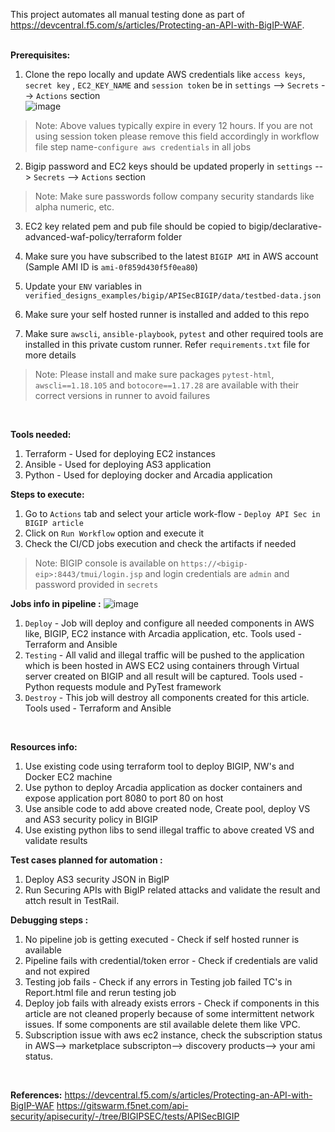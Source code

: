 This project automates all manual testing done as part of https://devcentral.f5.com/s/articles/Protecting-an-API-with-BigIP-WAF. <br />
<br />

**Prerequisites:**
1. Clone the repo locally and update AWS credentials like `access keys`, `secret key` , `EC2_KEY_NAME` and `session token` be in  `settings` --> `Secrets` --> `Actions` section <br />
![image](https://user-images.githubusercontent.com/39581520/212069607-93ae74ee-ecbc-4fb4-bd63-619b777e5506.png)
> Note: Above values typically expire in every 12 hours. If you are not using session token please remove this field accordingly in workflow file step name-`configure aws credentials` in all jobs

2. Bigip password and EC2 keys should be updated properly in `settings` --> `Secrets` --> `Actions` section <br />
> Note: Make sure passwords follow company security standards like alpha numeric, etc. <br />

3. EC2 key related pem and pub file should be copied to bigip/declarative-advanced-waf-policy/terraform folder <br />

4. Make sure you have subscribed to the latest `BIGIP AMI` in AWS account (Sample AMI ID is `ami-0f859d430f5f0ea80`) <br />

5. Update your `ENV` variables in `verified_designs_examples/bigip/APISecBIGIP/data/testbed-data.json` <br />

6. Make sure your self hosted runner is installed and added to this repo <br />

7. Make sure `awscli`, `ansible-playbook`, `pytest` and other required tools are installed in this private custom runner. Refer `requirements.txt` file for more details <br />

> Note: Please install and make sure packages `pytest-html`, `awscli==1.18.105` and `botocore==1.17.28` are available with their correct versions in runner to avoid failures <br />
<br />

**Tools needed:**
1. Terraform - Used for deploying EC2 instances
2. Ansible - Used for deploying AS3 application
3. Python - Used for deploying docker and Arcadia application

**Steps to execute:**
1. Go to `Actions` tab and select your article work-flow - `Deploy API Sec in BIGIP article`
2. Click on `Run Workflow` option and execute it
3. Check the CI/CD jobs execution and check the artifacts if needed <br />
> Note: BIGIP console is available on `https://<bigip-eip>:8443/tmui/login.jsp` and login credentials are `admin` and password provided in `secrets` <br />

**Jobs info in pipeline :**
![image](https://user-images.githubusercontent.com/39581520/212072411-79e1d519-22e3-4946-9140-b8268ad753e2.png)
1. `Deploy` - 
Job will deploy and configure all needed components in AWS like, BIGIP, EC2 instance with Arcadia application, etc.
Tools used - Terraform and Ansible
2. `Testing` -
All valid and illegal traffic will be pushed to the application which is been hosted in AWS EC2 using containers through Virtual server created on BIGIP and all result will be captured.
Tools used - Python requests module and PyTest framework
3. `Destroy` -
This job will destroy all components created for this article.
Tools used - Terraform and Ansible
<br />

**Resources info:**
1. Use existing code using terraform tool to deploy BIGIP, NW's and Docker EC2 machine
2. Use python to deploy Arcadia application as docker containers and expose application port 8080 to port 80 on host
3. Use ansible code to add above created node, Create pool, deploy VS and AS3 security policy in BIGIP
4. Use existing python libs to send illegal traffic to above created VS and validate results

**Test cases planned for automation :**
1. Deploy AS3 security JSON in BigIP
2. Run Securing APIs with BigIP related attacks and validate the result and attch result in TestRail.

**Debugging steps :**
1. No pipeline job is getting executed - Check if self hosted runner is available
2. Pipeline fails with credential/token error - Check if credentials are valid and not expired
3. Testing job fails - Check if any errors in Testing job failed TC's in Report.html file and rerun testing job
4. Deploy job fails with already exists errors - Check if components in this article are not cleaned properly because of some intermittent network issues. If some components are stil available delete them like VPC.
5. Subscription issue with aws ec2 instance, check the subscription status in AWS--> marketplace subscripton--> discovery products--> your ami status.
<br />

**References:**
https://devcentral.f5.com/s/articles/Protecting-an-API-with-BigIP-WAF
https://gitswarm.f5net.com/api-security/apisecurity/-/tree/BIGIPSEC/tests/APISecBIGIP
